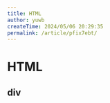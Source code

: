 ```yaml
---
title: HTML
author: yuwb
createTime: 2024/05/06 20:29:35
permalink: /article/pfix7ebt/
---
```

#   HTML
## div
